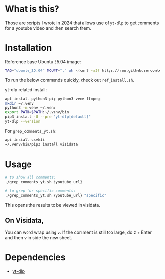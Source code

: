 # What is this?

Those are scripts I wrote in 2024 that allows use of `yt-dlp` to get comments for a youtube video and then search them.

# Installation

Reference base Ubuntu 25.04 image:

```sh
TAG="ubuntu_25.04" MOUNT="." sh <(curl -sSf https://raw.githubusercontent.com/delta-domain-rnd/delta-box/refs/heads/main/box/box000_blank_system/docker_root_sh.sh)
```

To run the below commands quickly, check out `ref_install.sh`.

yt-dlp related install:

```sh
apt install python3-pip python3-venv ffmpeg
mkdir ~/.venv
python3 -m venv ~/.venv
export PATH=$PATH:~/.venv/bin
pip3 install -U --pre "yt-dlp[default]"
yt-dlp --version
```

For `grep_comments_yt.sh`:

```sh
apt install csvkit 
~/.venv/bin/pip3 install visidata
```

# Usage

```sh
# to show all comments:
./grep_comments_yt.sh {youtube_url}

# to grep for specific comments:
./grep_comments_yt.sh {youtube_url} "specific"
```

This opens the results to be viewed in visidata.

## On Visidata,

You can word wrap using `v`. If the comment is still too large, do z + Enter and then v in side the new sheet.

# Dependencies

- [yt-dlp](<https://github.com/yt-dlp/yt-dlp>)
